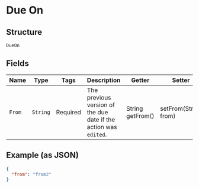
# Due On

## Structure

`DueOn`

## Fields

| Name | Type | Tags | Description | Getter | Setter |
|  --- | --- | --- | --- | --- | --- |
| `From` | `String` | Required | The previous version of the due date if the action was `edited`. | String getFrom() | setFrom(String from) |

## Example (as JSON)

```json
{
  "from": "from2"
}
```

